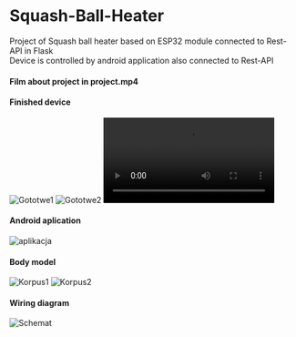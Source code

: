 # Squash-Ball-Heater
Project of Squash ball heater based on ESP32 module connected to Rest-API in Flask </br>
Device is controlled by android application also connected to Rest-API</br>
#### Film about project in project.mp4 </br>
#### Finished device</br>
![Gototwe1](gotowe_urzadzenie.jpg)
![Gototwe2](gotowe_urzadzenie2.jpg)
![Film1](projekt.mp4)
#### Android aplication</br>
![aplikacja](aplikacja.png)
#### Body model</br>
![Korpus1](korpus1.png)
![Korpus2](korpus2.png)
#### Wiring diagram</br>
![Schemat](Schema.jpeg)

